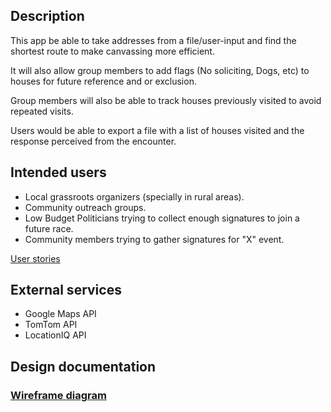 ## Description

This app be able to take addresses from a file/user-input and find the shortest route to make canvassing more efficient.

It will also allow group members to add flags (No soliciting, Dogs, etc) to houses for future reference and or exclusion.

Group members will also be able to track houses previously visited to avoid repeated visits.

Users would be able to export a file with a list of houses visited and the response perceived from the encounter.

## Intended users

* Local grassroots organizers (specially in rural areas).
* Community outreach groups.
* Low Budget Politicians trying to collect enough signatures to join a future race.
* Community members trying to gather signatures for "X" event.

[User stories](user-stories.md)

## External services

* Google Maps API
* TomTom API
* LocationIQ API

## Design documentation

### [Wireframe diagram](wireframe.md)


